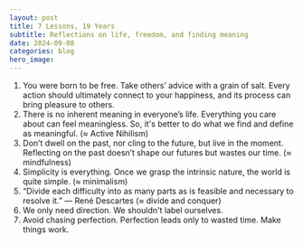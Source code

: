 ```yaml
---
layout: post
title: 7 Lessons, 19 Years
subtitle: Reflections on life, freedom, and finding meaning
date: 2024-09-08
categories: blog
hero_image:
---
```


1. You were born to be free. Take others’ advice with a grain of salt. Every action should ultimately connect to your happiness, and its process can bring pleasure to others.
2. There is no inherent meaning in everyone’s life. Everything you care about can feel meaningless. So, it's better to do what we find and define as meaningful. (≈ Active Nihilism)
3. Don’t dwell on the past, nor cling to the future, but live in the moment. Reflecting on the past doesn’t shape our futures but wastes our time. (≈ mindfulness)
4. Simplicity is everything. Once we grasp the intrinsic nature, the world is quite simple. (≈ minimalism)
5. “Divide each difficulty into as many parts as is feasible and necessary to resolve it.” — René Descartes (≈ divide and conquer)
6. We only need direction. We shouldn't label ourselves.
7. Avoid chasing perfection. Perfection leads only to wasted time. Make things work.

